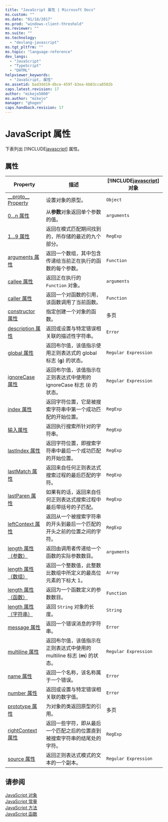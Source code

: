 ```yaml
---
title: "JavaScript 属性 | Microsoft Docs"
ms.custom: ""
ms.date: "01/18/2017"
ms.prod: "windows-client-threshold"
ms.reviewer: ""
ms.suite: ""
ms.technology: 
  - "devlang-javascript"
ms.tgt_pltfrm: ""
ms.topic: "language-reference"
dev_langs: 
  - "JavaScript"
  - "TypeScript"
  - "DHTML"
helpviewer_keywords: 
  - "JavaScript, 属性"
ms.assetid: bad3dd19-dbce-459f-b3ea-6b83cca8502b
caps.latest.revision: 17
author: "mikejo5000"
ms.author: "mikejo"
manager: "ghogen"
caps.handback.revision: 17
---
```

# JavaScript 属性
下表列出 [!INCLUDE[javascript](../../javascript/includes/javascript-md.md)] 属性。  
  
## 属性  
  
|Property|描述|[!INCLUDE[javascript](../../javascript/includes/javascript-md.md)] 对象|  
|--------------|--------|-------------------------------------------------------------------|  
|[\_\_proto\_\_ Property](../../javascript/reference/proto-property-object-javascript.md)|设置对象的原型。|`Object`|  
|[0...n 属性](../../javascript/reference/0-dot-dot-dot-n-properties-arguments-javascript.md)|从**参数**对象返回单个参数的值。|`arguments`|  
|[$1...$9 属性](../../javascript/reference/dollar-1-dot-dot-dot-dollar-9-properties-regexp-javascript.md)|返回在模式匹配期间找到的，所存储的最近的九个部分。|`RegExp`|  
|[arguments 属性](../../javascript/reference/arguments-property-function-javascript.md)|返回一个数组，其中包含传递给当前正在执行的函数的每个参数。|`Function`|  
|[callee 属性](../../javascript/reference/callee-property-arguments-javascript.md)|返回正在执行的 `Function` 对象。|`arguments`|  
|[caller 属性](../../javascript/reference/caller-property-function-javascript.md)|返回一个对函数的引用，该函数调用了当前函数。|`Function`|  
|[constructor 属性](../../javascript/reference/constructor-property-object-javascript.md)|指定创建一个对象的函数。|多页|  
|[description 属性](../../javascript/reference/description-property-error-javascript.md)|返回或设置与特定错误相关联的描述性字符串。|`Error`|  
|[global 属性](../../javascript/reference/global-property-regular-expression-javascript.md)|返回布尔值，该值指示使用正则表达式的 global 标志 \(**g**\) 的状态。|`Regular Expression`|  
|[ignoreCase 属性](../../javascript/reference/ignorecase-property-regular-expression-javascript.md)|返回布尔值，该值指示在正则表达式中使用的 ignoreCase 标志 \(**i**\) 的状态。|`Regular Expression`|  
|[index 属性](../../javascript/reference/index-property-regexp-javascript.md)|返回字符位置，它是被搜索字符串中第一个成功匹配的开始位置。|`RegExp`|  
|[输入属性](../../javascript/reference/input-property-dollar-regexp-javascript.md)|返回执行搜索所针对的字符串。|`RegExp`|  
|[lastIndex 属性](../../javascript/reference/lastindex-property-regexp-javascript.md)|返回字符位置，即搜索字符串中最后一个成功匹配的开始位置。|`RegExp`|  
|[lastMatch 属性](../../javascript/reference/lastmatch-property-dollar-regexp-javascript.md)|返回来自任何正则表达式搜索过程的最后匹配的字符。|`RegExp`|  
|[lastParen 属性](../../javascript/reference/lastparen-property-dollar-regexp-javascript.md)|如果有的话，返回来自任何正则表达式搜索过程中最后带括号的子匹配。|`RegExp`|  
|[leftContext 属性](../../javascript/reference/leftcontext-property-dollar-grave-regexp-javascript.md)|返回从一个被搜索字符串的开头到最后一个匹配的开头之前的位置之间的字符。|`RegExp`|  
|[length 属性（参数）](../../javascript/reference/length-property-arguments-javascript.md)|返回由调用者传递给一个函数的实际参数数目。|`arguments`|  
|[length 属性（数组）](../../javascript/reference/length-property-array-javascript.md)|返回一个整数值，此整数比数组中所定义的最高位元素的下标大 1。|`Array`|  
|[length 属性（函数）](../../javascript/reference/length-property-function-javascript.md)|返回为一个函数定义的参数数目。|`Function`|  
|[length 属性（字符串）](../../javascript/reference/length-property-string-javascript.md)|返回 `String` 对象的长度。|`String`|  
|[message 属性](../../javascript/reference/message-property-error-javascript.md)|返回一个错误消息的字符串。|`Error`|  
|[multiline 属性](../../javascript/reference/multiline-property-regular-expression-javascript.md)|返回布尔值，该值指示在正则表达式中使用的 multiline 标志 \(**m**\) 的状态。|`Regular Expression`|  
|[name 属性](../../javascript/reference/name-property-error-javascript.md)|返回一个名称，该名称属于一个错误。|`Error`|  
|[number 属性](../../javascript/reference/number-property-error-javascript.md)|返回或设置与特定错误相关联的数字值。|`Error`|  
|[prototype 属性](../../javascript/reference/prototype-property-object-javascript.md)|为对象的类返回原型的引用。|多页|  
|[rightContext 属性](../../javascript/reference/rightcontext-property-dollar-regexp-javascript.md)|返回一些字符，即从最后一个匹配之后的位置直到被搜索字符串的结尾处的字符。|`RegExp`|  
|[source 属性](../../javascript/reference/source-property-regular-expression-javascript.md)|返回正则表达式模式的文本的一个副本。|`Regular Expression`|  
  
## 请参阅  
 [JavaScript 对象](../../javascript/reference/javascript-objects.md)   
 [JavaScript 常量](../../javascript/reference/javascript-constants.md)   
 [JavaScript 方法](../../javascript/reference/javascript-methods.md)   
 [JavaScript 函数](../../javascript/reference/javascript-functions.md)